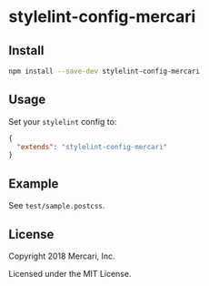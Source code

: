 # stylelint-config-mercari

## Install

```bash
npm install --save-dev stylelint-config-mercari
```

## Usage

Set your `stylelint` config to:

```json
{
  "extends": "stylelint-config-mercari"
}
```

## Example

See `test/sample.postcss`.

## License

Copyright 2018 Mercari, Inc.

Licensed under the MIT License.
